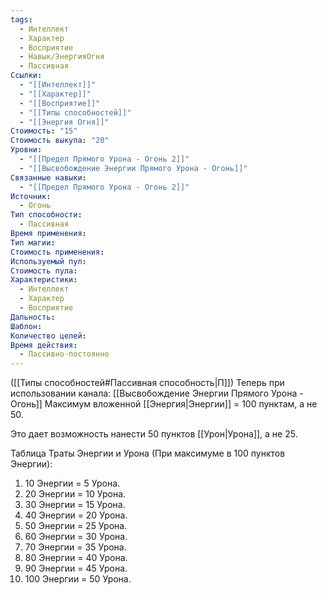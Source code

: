 ```yaml
---
tags:
  - Интеллект
  - Характер
  - Восприятие
  - Навык/ЭнергияОгня
  - Пассивная
Ссылки:
  - "[[Интеллект]]"
  - "[[Характер]]"
  - "[[Восприятие]]"
  - "[[Типы способностей]]"
  - "[[Энергия Огня]]"
Стоимость: "15"
Стоимость выкупа: "20"
Уровни:
  - "[[Предел Прямого Урона - Огонь 2]]"
  - "[[Высвобождение Энергии Прямого Урона - Огонь]]"
Связанные навыки:
  - "[[Предел Прямого Урона - Огонь 2]]"
Источник:
  - Огонь
Тип способности:
  - Пассивная
Время применения: 
Тип магии: 
Стоимость применения: 
Используемый пул: 
Стоимость пула: 
Характеристики:
  - Интеллект
  - Характер
  - Восприятие
Дальность: 
Шаблон: 
Количество целей: 
Время действия:
  - Пассивно-постоянно
---
```

([[Типы способностей#Пассивная способность|П]]) Теперь при использовании канала: [[Высвобождение Энергии Прямого Урона - Огонь]] Максимум вложенной [[Энергия|Энергии]] = 100 пунктам, а не 50.

Это дает возможность нанести 50 пунктов [[Урон|Урона]], а не 25. 

Таблица Траты Энергии и Урона
(При максимуме в 100 пунктов Энергии):

1. 10 Энергии = 5 Урона.
2. 20 Энергии = 10 Урона.
3. 30 Энергии = 15 Урона. 
4. 40 Энергии = 20 Урона.
5. 50 Энергии = 25 Урона.
6. 60 Энергии = 30 Урона.
7. 70 Энергии = 35 Урона.
8. 80 Энергии = 40 Урона.
9. 90 Энергии = 45 Урона.
10. 100 Энергии = 50 Урона.